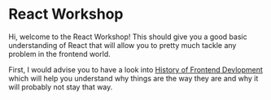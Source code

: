 # React Workshop

Hi, welcome to the React Workshop! This should give you a good basic
understanding of React that will allow you to pretty much tackle any problem in
the frontend world.

First, I would advise you to have a look into [History of Frontend
Devlopment](./history-of-web/history.md) which will help you understand why
things are the way they are and why it will probably not stay that way.